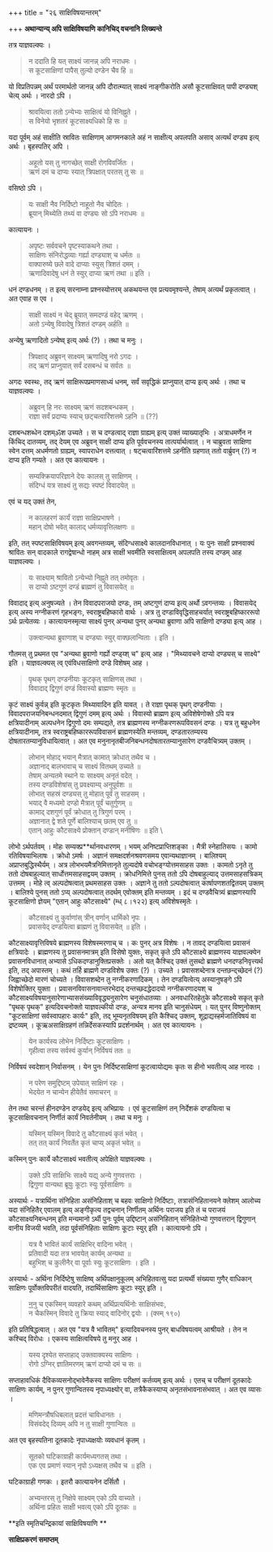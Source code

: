 +++
title = "२६ साक्षिविषयान्तरम्"

+++
**अथान्यान्य् अपि साक्षिविषयाणि कानिचिद् वचनानि लिख्यन्ते**

तत्र याज्ञवल्क्यः ।

> न ददाति हि यत् साक्ष्यं जानन्न् अपि नराधमः ।  
> स कूटसाक्षिणां पापैस् तुल्यो दण्डेन चैव हि ॥

यो विप्रतिपन्नम् अर्थं परमार्थतो जानन्न् अपि दौरात्म्यात् साक्ष्यं नाङ्गीकरोति असौ कूटसाक्षिवत् पापी दण्ड्यश् चेत्य् अर्थः । नारदो ऽपि ।

> श्रावयित्वा ततो ऽन्येभ्यः साक्षित्वं यो विनिह्नुते ।  
> स विनेयो भृशतरं कूटसाक्ष्यधिको हि सः ॥

यदा पूर्वम् अहं साक्षीति स्रावितः साक्षिणाम् आगमनकाले अहं न साक्षीत्य् अपलपति असाव् अत्यर्थं दण्ड्य इत्य् अर्थः । बृहस्पतिर् अपि ।

> अहूतो यस् तु नागच्छेत् साक्षी रोगविवर्जितः ।  
> ऋणं दमं च दाप्यः स्यात् त्रिपक्षात् परतस् तु सः ॥

वसिष्ठो ऽपि ।

> यः साक्षी नैव निर्दिष्टो नाहूतो नैव चोदितः ।  
> ब्रूयान् मिथ्येति तथ्यं वा दण्ड्यः सो ऽपि नराधमः ॥

कात्यायनः ।

> अपृष्टः सर्ववचने पृष्टस्याकथने तथा ।   
> साक्षिणः संनिरोद्धव्याः गर्ह्या दण्ड्याश् च धर्मतः ॥  
> वाक्पारुष्ये छले वादे दाप्याः स्युस् त्रिशतं दमम् ।  
> ऋणादिवादेषु धनं ते स्युर् दाप्या ऋणं तथा ॥ इति ।

धनं दण्डधनम् । त इत्य् सरनाम्ना प्रश्नस्योत्तरम् अकथयन्त एव प्रत्यवमृश्यन्ते, तेषाम् अत्यर्थं प्रकृतत्वात् । अत एवाह स एव ।

> साक्षी साक्ष्यं न चेद् ब्रूयात् समदण्डं वहेद् ऋणम् ।  
> अतो ऽन्येषु विवादेषु त्रिशतं दण्डम् अर्हति ॥

अन्येषु ऋणादितो ऽन्येष्व् इत्य् अर्थः (?) । तथा च मनुः ।

> त्रिपक्षाद् अब्रुवन् साक्ष्यम् ऋणादिषु नरो ऽगदः ।  
> तद् ऋणं प्राप्नुयात् सर्वं दसबन्धं च सर्वतः ॥

अगदः स्वस्थः, तद् ऋणं साक्षिरूपप्रमाणसाध्यं धनम्, सर्वं सवृद्धिकं प्राप्नुयात् दाप्य इत्य् अर्थः । तथा च याज्ञवल्क्यः ।

> अब्रुवन् हि नरः साक्ष्यम् ऋणं सदशबन्धकम् ।  
> राज्ञा सर्वं प्रदाप्यः स्याच् छट्चत्वारिंशत्तमे ऽहनि ॥ (??)

दशबन्धशब्धेन दशम्ॐश उच्यते । स च दण्डत्वाद् राज्ञा ग्राह्यम् इत्य् उक्तं व्याख्यातृभिः । अत्राधमर्णेन न किंचिद् दातव्यम्, तद् देयम् एव अब्रुवन् साक्षी दाप्य इति पूर्ववचनस्य तात्पर्यार्थत्वात् । न चाब्रुवता साक्षिणा स्वेन दत्तम् अधर्मणतो ग्राह्यम्, स्वापराधेन दत्तत्वात् । षट्चत्वारिंशत्तमे ऽहनीति ग्रहणात् ततो वार्ब्रुवन् (?) न दाप्य इति गम्यते । अत एव कात्यायनः ।

> सम्यक्क्रियापरिज्ञाने देयः कालस् तु साक्षिणम् ।  
> संदिग्धं यत्र साक्ष्यं तु सद्यः स्पष्टं विवादयेत् ॥

एवं च यद् उक्तं तेन,

> न कालहरणं कार्यं राज्ञा साक्षिप्रभाषणे ।  
> महान् दोषो भवेत् कालाद् धर्मव्यावृत्तिलक्षणः ॥ 

इति, तत् स्पष्टसाक्षिविषयम् इत्य् अवगन्तव्यम्, संदिग्धसाक्ष्ये कालदानविधानात् । यः पुनः साक्षी प्रश्नवाक्यं श्रावितः सन् वादकाले रागद्वेषान्धो नाहम् अत्र साक्षी भवमीति स्वसाक्षित्वम् अपलपति तस्य दण्डम् आह याज्ञवल्क्यः ।

> यः साक्ष्याम् श्रावितो ऽन्येभ्यो निह्नुते तत् तमोवृतः ।  
> स दाप्यो ऽष्टगुणं दण्डं ब्राह्मणं तु विवासयेत् ॥

विवादाद् इत्य् अनुषज्यते । तेन विवादपराजयो दण्डः, तम् अष्टगुणं दाप्य इत्य् अर्थो ऽवगन्तव्यः । विवासयेद् इत्य् अस्य नग्नीकरणं गृहभङ्गः, स्वराष्ट्रबहिष्कारो वार्थः । अत्र तु दण्डाविवृद्धिसाहचर्यात् स्वराष्ट्रबहिष्काररूपो ऽर्थः प्रत्येतव्यः । कात्यायनस्मृत्या साक्ष्यं पुनर् अन्यथा पुनर् अन्यथा ब्रुवाणा अपि साक्षिणो दण्ड्या इत्य् आह ।

> उक्त्वान्यथा ब्रुवाणाश् च दण्ड्याः स्युर् वाक्छलान्विताः । इति ।

गौतमस् तु प्रथमत एव "अन्यथा ब्रुवाणो गर्ह्यो दण्ड्य्श् च" इत्य् आह । "मिथ्यावचने दाप्यो दण्ड्यस् च साक्ष्ये" इति । याज्ञवल्क्यस् त्व् एवंविधसाक्षिणो दण्डे विशेषम् आह ।

> पृथक् पृथग् दण्डनीयाः कूटकृत् साक्षिणस् तथा ।  
> विवादाद् द्विगुणं दण्डं विवास्यो ब्राह्मणः स्मृतः ॥

कृटं साक्ष्यं कुर्वन्न् इति कूटकृतः मिथ्यावादिन इति यावत् । ते राज्ञा पृथक् पृथग् दण्डनीयाः । विवादपराजयनिबन्धनदमात् द्विगुणं दमम् इत्य् अर्थः । विवास्यो ब्राह्मण इत्य् अविशेषेणोक्ते ऽपि यत्र क्षत्रियादीनाम् अल्पधनेन द्विगुणो दमः सम्पद्यते, तत्र ब्राह्मणस्य नग्नीकरणरूपविवसनं दण्डः । यत्र तु बहुधनेन क्षत्रियादीनाम्, तत्र स्वराष्ट्रबहिष्काररूपविवासनं ब्राह्मणस्येति मन्तव्यम्, दण्डतारतम्यस्य दोषतारतम्यानुविधायित्वात् । अत एव मनुनानृतबीजनिबन्धनदोषतारतम्यानुसारेण दण्डवैचित्र्यम् उक्तम् ।

> लोभान् मोहाद् भयान् मैत्रात् कामात् क्रोधात् तथैव च ।  
> अज्ञानाद् बालभावाच् च साक्ष्यं वितथम् उच्यते ॥  
> तेषाम् अन्यतमे स्थाने यः साक्ष्यम् अनृतं वदेत् ।  
> तस्य दण्डविशेषांस् तु प्रवक्ष्याम्य् अनुपूर्वशः ॥  
> लोभात् सहस्रं दण्ड्यस् तु मोहात् पूर्वं तु साहसम् ।  
> भयाद् वै मध्यमो दण्डो मैत्रात् पूर्वं चतुर्गुणम् ॥  
> कामाद् दशगुणं पूर्वं क्रोधात् तु त्रिगुणं परम् ।  
> अज्ञानात् द्वे शते पूर्णे बालिश्याच् छतम् एव तु ॥  
> एतान् आहुः कौटसाक्ष्ये प्रोक्तान् दण्डान् मनीषिणः ॥ इति \

लोभो ऽर्थपर्तवम् । मोहः सम्यक्प्र**र्थानवधारणम् । भयम् अनिष्टप्राप्तिशङ्का । मैत्री स्नेहातिसयः । कामो रतिविषयाभिलाषः । क्रोधो ऽमर्षः । अज्ञानं समक्षदर्शनश्रवणसमय एवान्यथाज्ञानम् । बालिश्यम् अप्राप्तबुद्धिस्थैर्यम् । अत्र लोभभयमैत्रनिमित्तानृते तुल्यदोषे वचोभङ्ग्योत्तमसाहस उक्तः । कामतो ऽनृते तु ततो दोषबाहुल्यात् सार्धोत्तमसाहसद्वयम् उक्तम् । क्रोधनिमित्ते पुनस् ततो ऽपि दोषबाहुल्याद् उत्तमसाहसत्रिकम् उत्तमम् । मोहे त्व् अल्पदोषत्वात् प्रथमसाहस उक्तः । अज्ञाने तु ततो ऽल्पदोषत्वात् कार्षापणशतद्वितयम् उक्तम् । बालिश्ये पुनस् ततो ऽप्य् अल्पदोषत्वात् तदर्थम् एवोक्तम् इति मन्तव्यम् । इदं च दण्डवैचित्र्यं ब्राह्मणस्यापि कूटसाक्षिणो ज्ञेयम् "एतान् आहुः कौटसाक्ष्ये" (म्ध् ८।१२२) इत्य् अविशेषस्मृतेः । 

> कौटसाक्ष्यं तु कुर्वाणांस् त्रीन् वर्णान् धार्मिको नृपः ।  
> प्रवासयेद् दण्डयित्वा ब्राह्मणं तु विवासयेत् ॥ इति ।

कौटसाक्ष्यावृत्तिविषये ब्राह्मणस्य विशेषस्मरणाच् च । कः पुनर् अत्र विशेषः । न तावद् दण्डयित्वा प्रवासनं क्षत्रियादेः । ब्राह्मणस्य तु प्रवासनमात्रम् इति विसेषो युक्तः, सकृत् कृते ऽपि कौटसाक्ष्ये ब्राह्मणस्य याज्ञवल्क्येन प्रवासनविधानात् अभ्यासे ऽधिकदण्डानुक्तिप्रसक्तेः । अतो यत् कैश्चिद् उक्तं तुसब्दो ब्राह्मणे धनदण्डनिवृत्त्यर्थ इति, तद् अपास्तम् । कथं तर्हि ब्राह्मणे दण्डविशेष उक्तः (?) । उच्यते । प्रवासशब्देनात्र दन्तछन्द्च्छेदनं (?) जिह्वाच्छेदो मारणं चोच्यते । विवासशब्देन तु नग्नीकरणादिकम् । तेन दण्डयित्वेत्य् अस्यानुषङ्गे ऽपि विशेषोक्तिर् युक्ता । प्रवासनविवासनावान्तरभेदाद् दन्तच्छदद्धेदादयो नग्नीकरणादयश् च कौटसाक्ष्यविषयानुसारेणाभ्याससंख्याविवृद्ध्यनुसारेण चनुसंधातव्याः । अनवधारितहेतुके कौटसाक्ष्ये सकृत् कृते "पृथक् पृथक्" इत्यदिवचनोक्तो याज्ञवल्कीयो दण्डः, अन्यत्र मानव इति चानुसंधेयम् । यत् पुनर् विष्णुनोक्तम् "कूटसाक्षिणां सर्वस्वापहारः कार्यः" इति, तद् भूम्यनृतविषयम् इति कैश्चिद् उक्तम्, शूद्राद्यस्हर्मजातिविषयं वा द्रष्टव्यम् । कूऋअसाक्षिग्रहणं तन्निर्देसकस्यापि प्रदर्शनार्थम् । अत एव कात्यायनः ।

> येन कार्यस्य लोभेन निर्दिष्टाः कूटसाक्षिणः ।  
> गृहीत्वा तस्य सर्वस्वं कुर्यान् निर्विषयं ततः ॥

निर्विषयं स्वदेशान् निर्वासनम् । येन पुनः निर्दिष्टसाक्षिणां कूटत्वायोद्यमः कृतः स हीनो भवतीत्य् आह नारदः ।

> न परेण समुद्दिष्टम् उपेयात् साक्षिणं रहः ।  
> भेदयेत न चान्येन हीयेतैवं समाचरन् ॥

तेन तथा चरन्तं हीनदण्डेन दण्डयेद् इत्य् अभिप्रायः । एवं कूटसाक्षिणं तन् निर्देशकं दण्डयित्वा च कूटसाक्षिवचनान् निर्णीतं कार्यं निवर्तनीयम् । तथा च मनुः ।

> यस्मिन् यस्मिन् विवादे तु कौटसाक्ष्यं कृतं भवेत् ।  
> तत् तत् कार्यं निवर्तेत कृतं चाप्य् अकृतं भवेत् ॥

कस्मिन् पुनः कार्ये कौटसाक्ष्यं भवतीत्य् अपेक्षिते याज्ञवल्क्यः ।

> उक्ते ऽपि साक्षिभिः साक्ष्ये यद्य् अन्ये गुणवत्तराः ।  
> द्विगुणा वान्यथा ब्रूयुः कूटाः स्युः पूर्वसाक्षिणः ॥

अस्यार्थः -  यत्रार्थिना संनिहिता असंनिहिताश् च बहवः साक्षिणो निर्दिष्टाः, तत्रासंनिहितानयने क्लेशम् आलोच्य यदा संनिहितैर् एवालम् इत्य् अङ्गीकृत्य तद्वचनान् निर्णीतम् अर्थिनः पराजय इति तं च पराजयं कौटसाक्ष्यनिबन्धनम् इति मन्यमानो ऽर्थी पुनः पूर्वम् उद्दिष्टान् असंनिहितान् संनिहितेभ्यो गुणवत्तरान् द्विगुणान् वानीय विजयी भवति, तदा पूर्वसंनिहिताः साक्षिणः कूटाः स्युर् इति । कात्यायनो ऽपि ।

> यत्र वै भावितं कार्यं साक्षिभिर् वादिना भवेत् ।  
> प्रतिवादी यदा तत्र भावयेत् कार्यम् अन्यथा ॥  
> बहुभिश् च कुलीनैर् वा पूर्वाः स्युः कूटसाक्षिणः । इति ।

अस्यार्थः -  अर्थिना निर्दिष्टेषु साक्षिष्व् अर्थिपक्षानुकूलम् अभिहितवत्सु यदा प्रत्यर्थी संख्यया गुणैर् वाधिकान् साक्षिणः पूर्वोक्तविपरीतं वादयति, तदार्थिसाक्षिणः कूटाः स्युर् इति । 

> <u>ननु</u> च एकस्मिन् व्यवहारे कथम् अर्थिप्रत्यर्थिनोः साक्षिसंभवः,   
> न चैकस्मिन् विवादे तु क्रिया स्याद् वादिनोर् द्वयोः । (क्स्म् १९०)

इति प्रतिषिद्धत्वात् । अत एव "यत्र वै भावितम्" इत्यादिवचनस्य पुनर् बाधविषयत्वम् आश्रीयते । तेन न कश्चिद् विरोधः । एकस्य साक्षित्वविषये तु मनुर् आह ।

> यस्य दृश्येत सप्ताहाद् उक्तवाक्यस्य साक्षिणः ।  
> रोगो ऽग्निर् ज्ञातिमरणम् ऋणं दाप्यो दमं च सः ॥

सप्ताहावधिकं दैविकव्यसनोद्भावेनैकस्य साक्षिणः परीक्षणं कर्तव्यम् इत्य् अर्थः । एतच् च परीक्षणं दूतकादेः साक्षिणः कार्यम्, न पुनर् गुणान्वितस्य नृपाध्यक्ष्योर् वा, तत्रैकैकस्याप्य् अनृतसंभावनासंभवात् । अत एव व्यासः ।

> मणिमन्त्रौषधिबलात् प्रदत्तं चाविधानतः ।  
> विसंवदेद् दिव्यम् अपि न तु साक्षी गुणान्वितः ॥

अत एव बृहस्पतिना दूतकादेः नृपाध्यक्षयोः व्यवधानं कृतम् ।

> सूतको घटिकाग्राही कार्यमध्यगतस् तथा ।  
> एक एव प्रमाणं स्यान् नृपो ऽध्यक्षस् तथैव च ॥ इति ।

घटिकाग्राही गणकः । इतरौ कात्यायनेन दर्सितौ ।

> अभ्यन्तरस् तु निक्षेपे साक्ष्यम् एको ऽपि वाच्यते ।  
> अर्थिना प्रहितः साक्षी भवत्य् एको ऽपि दूतकः ॥

**इति स्मृतिचन्द्रिकायां साक्षिविषयाणि **

**साक्षिप्रकरणं समाप्तम्**
